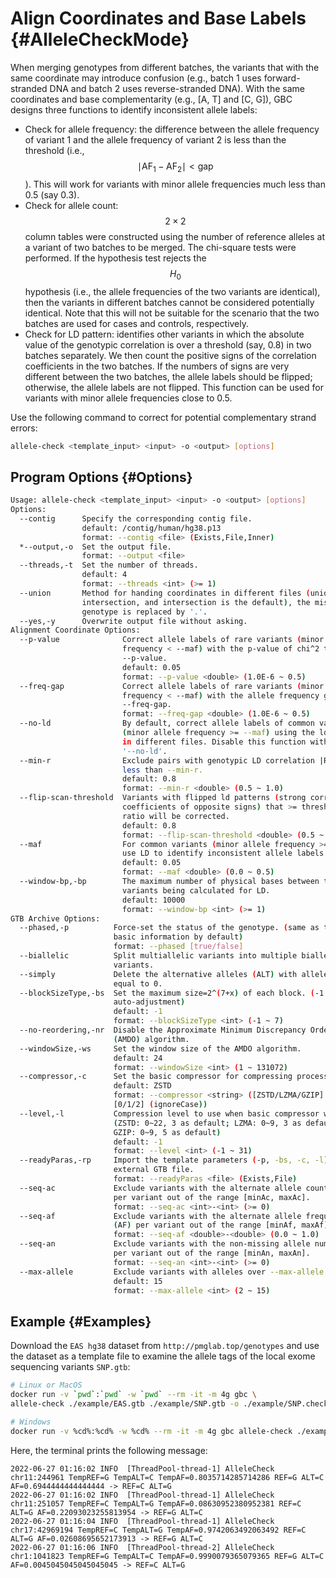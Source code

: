# Align Coordinates and Base Labels {#AlleleCheckMode}

When merging genotypes from different batches, the variants that with the same coordinate may introduce confusion (e.g., batch 1 uses forward-stranded DNA and batch 2 uses reverse-stranded DNA). With the same coordinates and base complementarity (e.g., [A, T] and [C, G]), GBC designs three functions to identify inconsistent allele labels:

- Check for allele frequency: the difference between the allele frequency of variant 1 and the allele frequency of variant 2 is less than the threshold (i.e., $$\mid \text{AF}_1-\text{AF}_2 \mid<\text{gap}$$). This will work for variants with minor allele frequencies much less than 0.5 (say 0.3).
- Check for allele count: $$2\times2$$ column tables were constructed using the number of reference alleles at a variant of two batches to be merged. The chi-square tests were performed. If the hypothesis test rejects the $$H_0$$ hypothesis (i.e., the allele frequencies of the two variants are identical), then the variants in different batches cannot be considered potentially identical. Note that this will not be suitable for the scenario that the two batches are used for cases and controls, respectively.
- Check for LD pattern: identifies other variants in which the absolute value of the genotypic correlation is over a threshold (say, 0.8) in two batches separately. We then count the positive signs of the correlation coefficients in the two batches. If the numbers of signs are very different between the two batches, the allele labels should be flipped; otherwise, the allele labels are not flipped. This function can be used for variants with minor allele frequencies close to 0.5.

Use the following command to correct for potential complementary strand errors:

```bash
allele-check <template_input> <input> -o <output> [options]
```

## Program Options {#Options}

```bash
Usage: allele-check <template_input> <input> -o <output> [options]
Options:
  --contig      Specify the corresponding contig file.
                default: /contig/human/hg38.p13
                format: --contig <file> (Exists,File,Inner)
  *--output,-o  Set the output file.
                format: --output <file>
  --threads,-t  Set the number of threads.
                default: 4
                format: --threads <int> (>= 1)
  --union       Method for handing coordinates in different files (union or 
                intersection, and intersection is the default), the missing 
                genotype is replaced by '.'.
  --yes,-y      Overwrite output file without asking.
Alignment Coordinate Options:
  --p-value              Correct allele labels of rare variants (minor allele 
                         frequency < --maf) with the p-value of chi^2 test >= 
                         --p-value. 
                         default: 0.05
                         format: --p-value <double> (1.0E-6 ~ 0.5)
  --freq-gap             Correct allele labels of rare variants (minor allele 
                         frequency < --maf) with the allele frequency gap <= 
                         --freq-gap. 
                         format: --freq-gap <double> (1.0E-6 ~ 0.5)
  --no-ld                By default, correct allele labels of common variants 
                         (minor allele frequency >= --maf) using the ld pattern 
                         in different files. Disable this function with option 
                         '--no-ld'. 
  --min-r                Exclude pairs with genotypic LD correlation |R| values 
                         less than --min-r.
                         default: 0.8
                         format: --min-r <double> (0.5 ~ 1.0)
  --flip-scan-threshold  Variants with flipped ld patterns (strong correlation 
                         coefficients of opposite signs) that >= threshold 
                         ratio will be corrected.
                         default: 0.8
                         format: --flip-scan-threshold <double> (0.5 ~ 1.0)
  --maf                  For common variants (minor allele frequency >= --maf) 
                         use LD to identify inconsistent allele labels.
                         default: 0.05
                         format: --maf <double> (0.0 ~ 0.5)
  --window-bp,-bp        The maximum number of physical bases between the 
                         variants being calculated for LD.
                         default: 10000
                         format: --window-bp <int> (>= 1)
GTB Archive Options:
  --phased,-p          Force-set the status of the genotype. (same as the GTB 
                       basic information by default)
                       format: --phased [true/false]
  --biallelic          Split multiallelic variants into multiple biallelic 
                       variants. 
  --simply             Delete the alternative alleles (ALT) with allele counts 
                       equal to 0.
  --blockSizeType,-bs  Set the maximum size=2^(7+x) of each block. (-1 means 
                       auto-adjustment) 
                       default: -1
                       format: --blockSizeType <int> (-1 ~ 7)
  --no-reordering,-nr  Disable the Approximate Minimum Discrepancy Ordering 
                       (AMDO) algorithm.
  --windowSize,-ws     Set the window size of the AMDO algorithm.
                       default: 24
                       format: --windowSize <int> (1 ~ 131072)
  --compressor,-c      Set the basic compressor for compressing processed data.
                       default: ZSTD
                       format: --compressor <string> ([ZSTD/LZMA/GZIP] or 
                       [0/1/2] (ignoreCase))
  --level,-l           Compression level to use when basic compressor works. 
                       (ZSTD: 0~22, 3 as default; LZMA: 0~9, 3 as default; 
                       GZIP: 0~9, 5 as default)
                       default: -1
                       format: --level <int> (-1 ~ 31)
  --readyParas,-rp     Import the template parameters (-p, -bs, -c, -l) from an 
                       external GTB file.
                       format: --readyParas <file> (Exists,File)
  --seq-ac             Exclude variants with the alternate allele count (AC) 
                       per variant out of the range [minAc, maxAc].
                       format: --seq-ac <int>-<int> (>= 0)
  --seq-af             Exclude variants with the alternate allele frequency 
                       (AF) per variant out of the range [minAf, maxAf].
                       format: --seq-af <double>-<double> (0.0 ~ 1.0)
  --seq-an             Exclude variants with the non-missing allele number (AN) 
                       per variant out of the range [minAn, maxAn].
                       format: --seq-an <int>-<int> (>= 0)
  --max-allele         Exclude variants with alleles over --max-allele.
                       default: 15
                       format: --max-allele <int> (2 ~ 15)
```

## Example {#Examples}

Download the `EAS hg38` dataset from `http://pmglab.top/genotypes` and use the dataset as a template file to examine the allele tags of the local exome sequencing variants `SNP.gtb`:

```bash
# Linux or MacOS
docker run -v `pwd`:`pwd` -w `pwd` --rm -it -m 4g gbc \
allele-check ./example/EAS.gtb ./example/SNP.gtb -o ./example/SNP.checked.gtb --seq-af 0.000001-0.999999 -y

# Windows
docker run -v %cd%:%cd% -w %cd% --rm -it -m 4g gbc allele-check ./example/EAS.gtb ./example/SNP.gtb -o ./example/SNP.checked.gtb --seq-af 0.000001-0.999999 -y
```

Here, the terminal prints the following message:

```shell
2022-06-27 01:16:02 INFO  [ThreadPool-thread-1] AlleleCheck chr11:244961 TempREF=G TempALT=C TempAF=0.8035714285714286 REF=G ALT=C AF=0.6944444444444444 -> REF=C ALT=G
2022-06-27 01:16:02 INFO  [ThreadPool-thread-1] AlleleCheck chr11:251057 TempREF=C TempALT=G TempAF=0.08630952380952381 REF=C ALT=G AF=0.22093023255813954 -> REF=G ALT=C
2022-06-27 01:16:04 INFO  [ThreadPool-thread-1] AlleleCheck chr17:42969194 TempREF=C TempALT=G TempAF=0.9742063492063492 REF=C ALT=G AF=0.02608695652173913 -> REF=G ALT=C
2022-06-27 01:16:06 INFO  [ThreadPool-thread-2] AlleleCheck chr1:1041823 TempREF=G TempALT=C TempAF=0.9990079365079365 REF=G ALT=C AF=0.0045045045045045045 -> REF=C ALT=G
```

